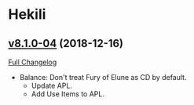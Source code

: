 # Hekili

## [v8.1.0-04](https://github.com/Hekili/hekili/tree/v8.1.0-04) (2018-12-16)
[Full Changelog](https://github.com/Hekili/hekili/compare/v8.1.0-04-beta2...v8.1.0-04)

- Balance:  Don't treat Fury of Elune as CD by default.  
     - Update APL.  
     - Add Use Items to APL.  
